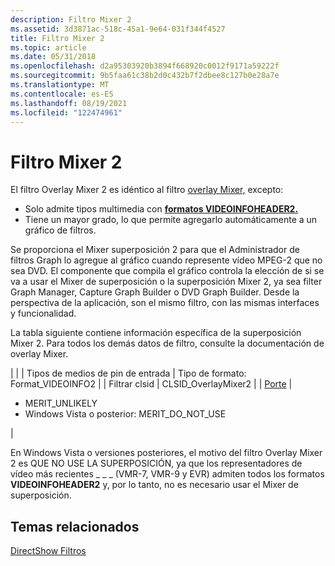 ```yaml
---
description: Filtro Mixer 2
ms.assetid: 3d3871ac-518c-45a1-9e64-031f344f4527
title: Filtro Mixer 2
ms.topic: article
ms.date: 05/31/2018
ms.openlocfilehash: d2a95303920b3894f668920c0012f9171a59222f
ms.sourcegitcommit: 9b5faa61c38b2d0c432b7f2dbee8c127b0e28a7e
ms.translationtype: MT
ms.contentlocale: es-ES
ms.lasthandoff: 08/19/2021
ms.locfileid: "122474961"
---
```

# <a name="overlay-mixer-2-filter"></a>Filtro Mixer 2

El filtro Overlay Mixer 2 es idéntico al filtro [overlay Mixer,](overlay-mixer-filter.md) excepto:

-   Solo admite tipos multimedia con [**formatos VIDEOINFOHEADER2.**](/previous-versions/windows/desktop/api/dvdmedia/ns-dvdmedia-videoinfoheader2)
-   Tiene un mayor grado, lo que permite agregarlo automáticamente a un gráfico de filtros.

Se proporciona el Mixer superposición 2 para que el Administrador de filtros Graph lo agregue al gráfico cuando represente vídeo MPEG-2 que no sea DVD. El componente que compila el gráfico controla la elección de si se va a usar el Mixer de superposición o la superposición Mixer 2, ya sea filter Graph Manager, Capture Graph Builder o DVD Graph Builder. Desde la perspectiva de la aplicación, son el mismo filtro, con las mismas interfaces y funcionalidad.

La tabla siguiente contiene información específica de la superposición Mixer 2. Para todos los demás datos de filtro, consulte la documentación de overlay Mixer.




| | | Tipos de medios de pin de entrada | Tipo de formato: Format_VIDEOINFO2 | | Filtrar clsid | CLSID_OverlayMixer2 | | <a href="merit.md">Porte</a> | <ul><li>MERIT_UNLIKELY</li><li>Windows Vista o posterior: MERIT_DO_NOT_USE</li></ul> | 




 

En Windows Vista o versiones posteriores, el motivo del filtro Overlay Mixer 2 es QUE NO USE LA SUPERPOSICIÓN, ya que los representadores de vídeo más recientes \_ \_ \_ (VMR-7, VMR-9 y EVR) admiten todos los formatos **VIDEOINFOHEADER2** y, por lo tanto, no es necesario usar el Mixer de superposición.

## <a name="related-topics"></a>Temas relacionados

<dl> <dt>

[DirectShow Filtros](directshow-filters.md)
</dt> </dl>

 

 



